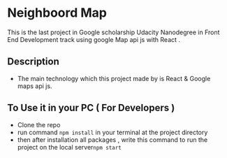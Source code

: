 # Neighboord Map
This is the last project in Google scholarship Udacity Nanodegree in Front End Development track using google Map api js with React .

## Description
* The main technology which this project made by is React & Google maps api js.



## To Use it in your PC ( For Developers ) 
* Clone the repo
* run command `npm install` in your terminal at the project directory 
* then after installation all packages , write this command to run the project on the local server`npm start` 

